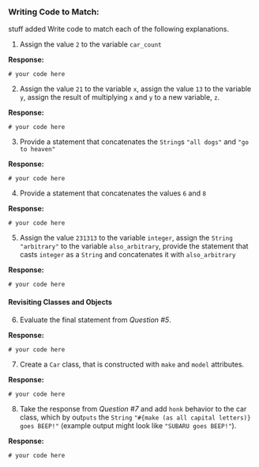 ### Writing Code to Match:
stuff added
Write code to match each of the following explanations.

1) Assign the value `2` to the variable `car_count`

**Response:**

```
# your code here
```

2) Assign the value `21` to the variable `x`, assign the value `13` to the variable `y`, assign the result of multiplying `x` and `y` to a new variable, `z`.

**Response:**

```
# your code here
```

3) Provide a statement that concatenates the `String`s `"all dogs"` and `"go to heaven"`

**Response:**

```
# your code here
```

4) Provide a statement that concatenates the values `6` and `8`

**Response:**

```
# your code here
```

5) Assign the value `231313` to the variable `integer`, assign the `String` `"arbitrary"` to the variable `also_arbitrary`, provide the statement that casts `integer` as a `String` and concatenates it with `also_arbitrary`

**Response:**

```
# your code here
```

#### Revisiting Classes and Objects

6) Evaluate the final statement from *Question #5*.

**Response:**

```
# your code here
```

7) Create a `Car` class, that is constructed with `make` and `model` attributes.

**Response:**

```
# your code here
```

8) Take the response from *Question #7* and add `honk` behavior to the car class, which by out`puts` the `String` `"#{make (as all capital letters)} goes BEEP!"` (example output might look like `"SUBARU goes BEEP!"`).

**Response:**

```
# your code here
```
